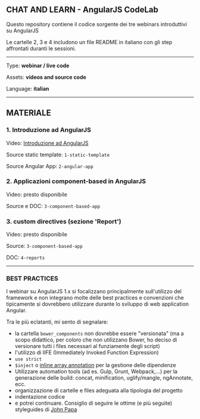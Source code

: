 ## CHAT AND LEARN - AngularJS CodeLab

Questo repository contiene il codice sorgente dei tre webinars introduttivi su AngularJS

Le cartelle 2, 3 e 4  includono un file README in italiano con gli step affrontati duranti le sessioni.

---
Type: **webinar / live code**

Assets: **videos and source code**

Language: **italian**

---

## MATERIALE

### 1. Introduzione ad AngularJS

Video: [Introduzione ad AngularJS](https://www.youtube.com/watch?v=2XMjpY9nauc)

Source static template: `1-static-template`

Source Angular App: `2-angular-app`


### 2. Applicazioni component-based in AngularJS

Video: presto disponibile

Source e DOC: `3-component-based-app`


### 3. custom directives (sezione 'Report')

Video: presto disponibile

Source: `3-component-based-app`

DOC: `4-reports`


---

### BEST PRACTICES

I webinar su AngularJS 1.x si focalizzano principalmente sull'utilizzo del framework e non integrano molte delle best practices e convenzioni che tipicamente si dovrebbero utilizzare durante lo sviluppo di web application Angular.

Tra le più eclatanti, mi sento di segnalare:

* la cartella `bower_components` non dovrebbe essere "versionata" (ma a scopo didattico, per coloro che non utilizzano Bower, ho deciso di versionare tutti i files necessari al funziamente degli script)
* l'utilizzo di IIFE (Immediately Invoked Function Expression)
* `use strict`
* `$inject` o [inline array annotation](https://docs.angularjs.org/guide/di) per la gestione delle dipendenze
* Utilizzare automation tools (ad es. Gulp, Grunt, Webpack,...) per la generazione delle build: concat, minification, uglify/mangle, ngAnnotate, ecc.
* organizzazione di cartelle e files adeguata alla tipologia del progetto
* indentazione codice
* e potrei continuare. Consiglio di seguire le ottime (e più seguite) styleguides di [John Papa](https://github.com/johnpapa/angular-styleguide)
